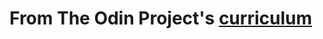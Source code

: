 # From The Odin Project's [curriculum](http://www.theodinproject.com/courses/web-development-101/lessons/html-css)
